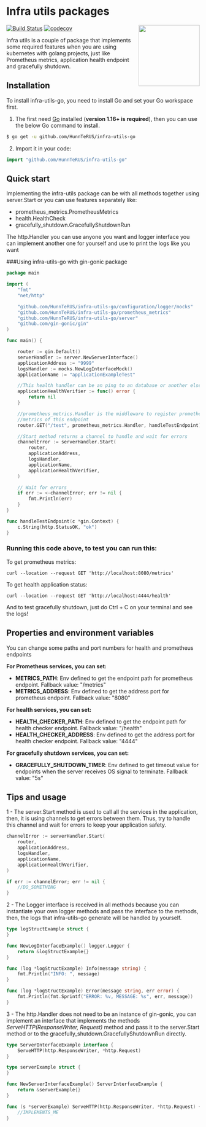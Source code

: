# Infra utils packages

<img align="right" width="159px" src="https://i0.wp.com/cdn-images-1.medium.com/max/1200/1*lSUb1T4YW1td0UskwsGZ1w.gif?w=1920&ssl=1">

[![Build Status](https://github.com/gin-gonic/gin/workflows/Run%20Tests/badge.svg?branch=master)](https://github.com/HunnTeRUS/infra-utils-go/actions?query=branch%3Amain)
[![codecov](https://codecov.io/gh/HunnTeRUS/infra-utils-go/branch/main/graph/badge.svg?token=5WANMQY5NA)](https://codecov.io/gh/HunnTeRUS/infra-utils-go)

Infra utils is a couple of package that implements some required features when you are using kubernetes with golang projects, just like Prometheus metrics, application health endpoint and gracefully shutdown.

## Installation

To install infra-utils-go, you need to install Go and set your Go workspace first.

1. The first need [Go](https://golang.org/) installed (**version 1.16+ is required**), then you can use the below Go command to install.

```sh
$ go get -u github.com/HunnTeRUS/infra-utils-go
```

2. Import it in your code:

```go
import "github.com/HunnTeRUS/infra-utils-go"
```

## Quick start
Implementing the infra-utils package can be with all methods together using server.Start or you can use features separately like:
- prometheus_metrics.PrometheusMetrics
- health.HealthCheck
- gracefully_shutdown.GracefullyShutdownRun

The http.Handler you can use anyone you want and logger interface you can implement another one for yourself and use
to print the logs like you want

###Using infra-utils-go with gin-gonic package
```go
package main

import (
	"fmt"
	"net/http"

	"github.com/HunnTeRUS/infra-utils-go/configuration/logger/mocks"
	"github.com/HunnTeRUS/infra-utils-go/prometheus_metrics"
	"github.com/HunnTeRUS/infra-utils-go/server"
	"github.com/gin-gonic/gin"
)

func main() {

	router := gin.Default()
	serverHandler := server.NewServerInterface()
	applicationAddress := "9999"
	logsHandler := mocks.NewLogInterfaceMock()
	applicationName := "applicationExampleTest"

	//This health handler can be an ping to an database or another else
	applicationHealthVerifier := func() error {
		return nil
	}

	//prometheus_metrics.Handler is the middleware to register prometheus
	//metrics of this endpoint
	router.GET("/test", prometheus_metrics.Handler, handleTestEndpoint)

	//Start method returns a channel to handle and wait for errors
	channelError := serverHandler.Start(
		router,
		applicationAddress,
		logsHandler,
		applicationName,
		applicationHealthVerifier,
	)

	// Wait for errors
	if err := <-channelError; err != nil {
		fmt.Println(err)
	}
}

func handleTestEndpoint(c *gin.Context) {
	c.String(http.StatusOK, "ok")
}
```

### Running this code above, to test you can run this:
To get prometheus metrics:
```
curl --location --request GET 'http://localhost:8080/metrics'
```
To get health application status:
```
curl --location --request GET 'http://localhost:4444/health'
```

And to test gracefully shutdown, just do Ctrl + C on your terminal and see the logs!

## Properties and environment variables
You can change some paths and port numbers for health and prometheus endpoints

**For Prometheus services, you can set:**
- **METRICS_PATH**: Env defined to get the endpoint path for prometheus endpoint. Fallback value: "/metrics"
- **METRICS_ADDRESS**: Env defined to get the address port for prometheus endpoint. Fallback value: "8080"

**For health services, you can set:**
- **HEALTH_CHECKER_PATH**: Env defined to get the endpoint path for health checker endpoint. Fallback value: "/health"
- **HEALTH_CHECKER_ADDRESS**: Env defined to get the address port for health checker endpoint. Fallback value: "4444"

**For gracefully shutdown services, you can set:**
- **GRACEFULLY_SHUTDOWN_TIMER**: Env defined to get timeout value for endpoints when the server receives OS signal to terminate. Fallback value: "5s"

## Tips and usage
1 - The server.Start method is used to call all the services in the application, then, it is using channels to get errors between them. Thus, try to handle this
channel and wait for errors to keep your application safety.
```go
channelError := serverHandler.Start(
    router,
    applicationAddress,
    logsHandler,
    applicationName,
    applicationHealthVerifier,
)

if err := channelError; err != nil {
    //DO_SOMETHING
}
```

2 - The Logger interface is received in all methods because you can instantiate your own logger methods and pass the interface to the methods, then, the logs that
infra-utils-go generate will be handled by yourself.
```go
type logStructExample struct {
}

func NewLogInterfaceExample() logger.Logger {
    return &logStructExample{}
}

func (log *logStructExample) Info(message string) {
    fmt.Println("INFO: ", message)
}

func (log *logStructExample) Error(message string, err error) {
    fmt.Println(fmt.Sprintf("ERROR: %v, MESSAGE: %s", err, message))
}
```

3 - The http.Handler does not need to be an instance of gin-gonic, you can implement an interface that implements the methods *ServeHTTP(ResponseWriter, *Request)** method
and pass it to the server.Start method or to the gracefully_shutdown.GracefullyShutdownRun directly.
```go
type ServerInterfaceExample interface {
    ServeHTTP(http.ResponseWriter, *http.Request)
}

type serverExample struct {
}

func NewServerInterfaceExample() ServerInterfaceExample {
    return &serverExample{}
}

func (s *serverExample) ServeHTTP(http.ResponseWriter, *http.Request) {
    //IMPLEMENTS_ME
}
```
